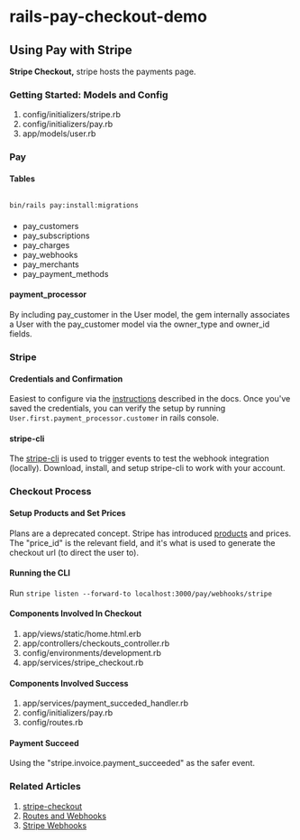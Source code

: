 # rails-pay-checkout-demo

## Using Pay with Stripe
**Stripe Checkout,** stripe hosts the payments page.

### Getting Started: Models and Config
1. config/initializers/stripe.rb
1. config/initializers/pay.rb
1. app/models/user.rb

### Pay
#### Tables
```bash

bin/rails pay:install:migrations
```

####
* pay_customers
* pay_subscriptions
* pay_charges
* pay_webhooks
* pay_merchants
* pay_payment_methods

#### payment_processor
By including pay_customer in the User model, the gem internally associates a User with the pay_customer model via the owner_type and owner_id fields.

### Stripe
#### Credentials and Confirmation
Easiest to configure via the [instructions](https://github.com/pay-rails/pay/blob/main/docs/2_configuration.md#configuring-pay) described in the docs. Once you've saved the credentials, you can verify the setup by running `User.first.payment_processor.customer` in rails console.

#### stripe-cli
The [stripe-cli](https://docs.stripe.com/stripe-cli) is used to trigger events to test the webhook integration (locally). Download, install, and setup stripe-cli to work with your account.

### Checkout Process
#### Setup Products and Set Prices
Plans are a deprecated concept. Stripe has introduced [products](https://dashboard.stripe.com/products) and prices. The "price_id" is the relevant field, and it's what is used to generate the checkout url (to direct the user to).

#### Running the CLI
Run `stripe listen --forward-to localhost:3000/pay/webhooks/stripe`

#### Components Involved In Checkout
1. app/views/static/home.html.erb
1. app/controllers/checkouts_controller.rb
1. config/environments/development.rb
1. app/services/stripe_checkout.rb

#### Components Involved Success
1. app/services/payment_succeded_handler.rb
1. config/initializers/pay.rb
1. config/routes.rb

#### Payment Succeed
Using the "stripe.invoice.payment_succeeded" as the safer event.


### Related Articles
1. [stripe-checkout](https://github.com/pay-rails/pay/blob/3f860ad490ce91b1b1d0ed3d11147d163b9fda80/docs/stripe/8_stripe_checkout.md)
1. [Routes and Webhooks](https://github.com/pay-rails/pay/blob/main/docs/7_webhooks.md)
1. [Stripe Webhooks](https://github.com/pay-rails/pay/blob/main/docs/stripe/5_webhooks.md)
